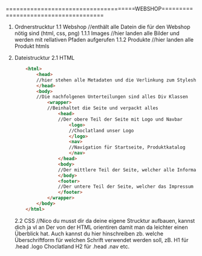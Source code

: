 =====================================WEBSHOP=====================================

1. Ordnerstrucktur
    1.1 Webshop //enthält alle Datein die für den Webshop nötig sind (html, css, png)
        1.1.1 Images //hier landen alle Bilder und werden mit rellativen Pfaden aufgerufen
        1.1.2 Produkte //hier landen alle Produkt htmls

2. Dateistrucktur
    2.1 HTML
    ```html
        <html>
            <head>
            //hier stehen alle Metadaten und die Verlinkung zum Stylesheet (design.css)
            </head>
            <body>
            //Die nachfolgenen Unterteilungen sind alles Div Klassen
                <wrapper>
                //Beinhaltet die Seite und verpackt alles
                    <head>
                    //Der obere Teil der Seite mit Logo und Navbar
                        <logo>
                        //Choclatland unser Logo
                        </logo>
                        <nav>
                        //Navigation für Startseite, Produktkatalog
                        </nav>
                    </head>
                    <body>
                    //Der mittlere Teil der Seite, welcher alle Informationen besitzt und in dem das meiste geschrieben wird
                    </body>
                    <footer>
                    //Der untere Teil der Seite, welcher das Impressum und andere Informationen über das Unternehmen enthält
                    </footer>
                </wrapper>
            </body>
        </html>
    ```
    2.2 CSS
        //Nico du musst dir da deine eigene Strucktur aufbauen, kannst dich ja vl an Der von der HTML orientiren damit man da leichter einen Überblick hat. Auch kannst du hier hinschreiben zb. welche Überschriftform für welchen Schrift verwendet werden soll, zB. H1 für .head .logo Choclatland
            H2 für .head .nav 
            etc.
            
        